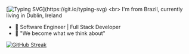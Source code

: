 [![Typing SVG](https://readme-typing-svg.herokuapp.com?color=%2358A6FF&duration=4000&width=850&height=30&lines=Hi+there%2C+welcome+to+my+Github!%F0%9F%91%8B;I'm+Aderbal+Farias+a+Software+engineer+and+Full+stack+developer;Nice+to+see+you+came+to+my+profile...)](https://git.io/typing-svg)
<br>
I'm from Brazil, currently living in Dublin, Ireland
 - 🔭 Software Engineer | Full Stack Developer
 - 💬 "We become what we think about" 

[![GitHub Streak](https://github-readme-streak-stats.herokuapp.com?user=aderbalfarias&theme=dark&date_format=j%20M%5B%20Y%5D&hide_border=true&background=0D1117&border=FFFFFF&fire=58A6FF&ring=58A6FF&currStreakNum=58A6FF&sideNums=58A6FF&stroke=FFFFFF&currStreakLabel=58A6FF&sideLabels=58A6FF&dates=FFFFFF)](https://git.io/streak-stats)

<p align="left">
  <!--<a href="https://github.com/anuraghazra/github-readme-stats">
    <img
      align="center"
      src="https://github-readme-stats.vercel.app/api/top-langs/?username=aderbalfarias&layout=compact&text_color=58A6FF&bg_color=0D1117"
    />
  </a> --> 
    <!--<a href="#">
    <img
      align="center"
      height="165"
      src="https://github-readme-stats.vercel.app/api?username=aderbalfarias&count_private=true&show_icons=true&hide=issues&text_color=58A6FF&bg_color=0D1117"
    /> 
  </a>
  <a href="#">
    <img
      align="center"
      src="https://github-readme-stats.vercel.app/api/top-langs/?username=aderbalfarias&layout=compact&text_color=58A6FF&bg_color=0D1117"
    />
  </a>

  <a href="https://github.com/anuraghazra/convoychat">
   <img
     align="center"
     src="https://github-readme-stats.vercel.app/api?username=aderbalfarias&count_private=true&show_icons=true"
   /> 
  </a>
  -->
</p>

